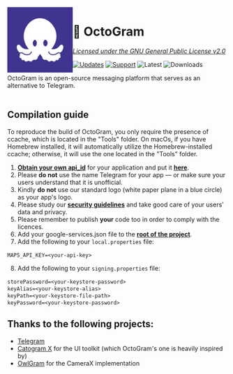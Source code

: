 <img src="https://raw.githubusercontent.com/OctoGramApp/website/main/assets/images/applogo.preview.jpg" width="150" align="left"/>

# 🐙 OctoGram
*[Licensed under the GNU General Public License v2.0](https://github.com/OctoGramApp/OctoGram/blob/main/LICENSE)*

[![Updates](https://img.shields.io/badge/Updates-Telegram-blue.svg)](https://t.me/octogramapp)
[![Support](https://img.shields.io/badge/Support-Telegram-blue.svg)](https://t.me/octogramchat)
![Latest](https://img.shields.io/github/v/release/OctoGramApp/OctoGram?display_name=tag&include_prereleases)
![Downloads](https://img.shields.io/github/downloads/OctoGramApp/OctoGram/total)

OctoGram is an open-source messaging platform that serves as an alternative to Telegram.<br></br>

## Compilation guide
To reproduce the build of OctoGram, you only require the presence of ccache, which is located in the "Tools" folder. On macOs, if you have Homebrew installed, it will automatically utilize the Homebrew-installed ccache; otherwise, it will use the one located in the "Tools" folder.

1. [**Obtain your own api_id**](https://core.telegram.org/api/obtaining_api_id) for your application and put it [**here**](https://github.com/OctoGramApp/OctoGram/blob/main/TMessagesProj/src/main/java/org/telegram/messenger/BuildVars.java).
2. Please **do not** use the name Telegram for your app — or make sure your users understand that it is unofficial.
3. Kindly **do not** use our standard logo (white paper plane in a blue circle) as your app's logo.
4. Please study our [**security guidelines**](https://core.telegram.org/mtproto/security_guidelines) and take good care of your users' data and privacy.
5. Please remember to publish **your** code too in order to comply with the licences.
6. Add your google-services.json file to the [**root of the project**](https://github.com/OctoGramApp/OctoGram/tree/main/TMessagesProj_App).
7. Add the following to your `local.properties` file:
```
MAPS_API_KEY=<your-api-key>
```
8. Add the following to your `signing.properties` file:
```
storePassword=<your-keystore-password>
keyAlias=<your-keystore-alias>
keyPath=<your-keystore-file-path>
keyPassword=<your-keystore-password>
```

## Thanks to the following projects:
- [Telegram](https://github.com/DrKLO/Telegram)
- [Catogram X](https://github.com/CatogramX/CatogramX) for the UI toolkit (which OctoGram's one is heavily inspired by)
- [OwlGram](https://github.com/OwlGramDev/OwlGram) for the CameraX implementation

